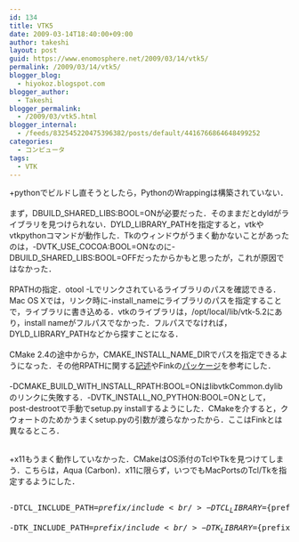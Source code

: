 ```yaml
---
id: 134
title: VTK5
date: 2009-03-14T18:40:00+09:00
author: takeshi
layout: post
guid: https://www.enomosphere.net/2009/03/14/vtk5/
permalink: /2009/03/14/vtk5/
blogger_blog:
  - hiyokoz.blogspot.com
blogger_author:
  - Takeshi
blogger_permalink:
  - /2009/03/vtk5.html
blogger_internal:
  - /feeds/832545220475396382/posts/default/4416766864648499252
categories:
  - コンピュータ
tags:
  - VTK
---
```

+pythonでビルドし直そうとしたら，PythonのWrappingは構築されていない．<br /><br />まず，DBUILD_SHARED_LIBS:BOOL=ONが必要だった．そのままだとdyldがライブラリを見つけられない．DYLD_LIBRARY_PATHを指定すると，vtkやvtkpythonコマンドが動作した．Tkのウィンドウがうまく動かないことがあったのは，-DVTK_USE_COCOA:BOOL=ONなのに-DBUILD_SHARED_LIBS:BOOL=OFFだったからかもと思ったが，これが原因ではなかった．<br /><br />RPATHの指定．otool -Lでリンクされているライブラリのパスを確認できる．Mac OS Xでは，リンク時に-install_nameにライブラリのパスを指定することで，ライブラリに書き込める．vtkのライブラリは，/opt/local/lib/vtk-5.2にあり，install nameがフルパスでなかった．フルパスでなければ，DYLD_LIBRARY_PATHなどから探すことになる．<br /><br />CMake 2.4の途中からか，CMAKE_INSTALL_NAME_DIRでパスを指定できるようになった．その他RPATHに関する<a href="http://www.vtk.org/Wiki/CMake_RPATH_handling">記述</a>やFinkの<a href="http://fink.cvs.sourceforge.net/fink/dists/10.4/unstable/main/finkinfo/sci/vtk52.info?view=markup">パッケージ</a>を参考にした．<br /><br />-DCMAKE_BUILD_WITH_INSTALL_RPATH:BOOL=ONはlibvtkCommon.dylibのリンクに失敗する．-DVTK_INSTALL_NO_PYTHON:BOOL=ONとして，post-destrootで手動でsetup.py installするようにした．CMakeを介すると，クウォートのためかうまくsetup.pyの引数が渡らなかったから．ここはFinkとは異なるところ．<br /><div><br />+x11もうまく動作していなかった．CMakeはOS添付のTclやTkを見つけてしまう．こちらは，Aqua (Carbon)．x11に限らず，いつでもMacPortsのTcl/Tkを指定するようにした．<br /><pre><br />-DTCL_INCLUDE_PATH=${prefix}/include <br />-DTCL_LIBRARY=${prefix}/lib/libtcl.dylib <br />-DTK_INCLUDE_PATH=${prefix}/include <br />     -DTK_LIBRARY=${prefix}/lib/libtk.dylib<br /></pre></div>